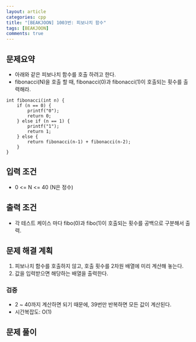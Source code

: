 ```yaml
---
layout: article
categories: cpp
title: "[BEAKJOON] 1003번: 피보나치 함수"
tags: [BEAKJOON]
comments: true
---
```


## 문제요약
- 아래와 같은 피보나치 함수를 호출 하려고 한다.
- fibonacci(N)을 호출 할 때,  fibonacci(0)과 fibonacci(1)이 호출되는 횟수를 출력해라.
```
int fibonacci(int n) {
    if (n == 0) {
        printf("0");
        return 0;
    } else if (n == 1) {
        printf("1");
        return 1;
    } else {
        return fibonacci(n‐1) + fibonacci(n‐2);
    }
}
```

## 입력 조건
- 0 <= N <= 40 (N은 정수)

## 출력 조건
- 각 테스트 케이스 마다 fibo(0)과 fibo(1)이 호출되는 횟수를 공백으로 구분해서 출력.

## 문제 해결 계획
1. 피보나치 함수를 호출하지 않고, 호출 횟수를 2차원 배열에 미리 계산해 놓는다.
2. 값을 입력받으면 해당하는 배열을 출력한다.

### 검증
- 2 ~ 40까지 계산하면 되기 때문에, 39번만 반복하면 모든 값이 계산된다.
- 시간복잡도: O(1)

## 문제 풀이
<script src="https://gist.github.com/junne47/4d9a044a335aaa294189236c376870e5.js"></script>
